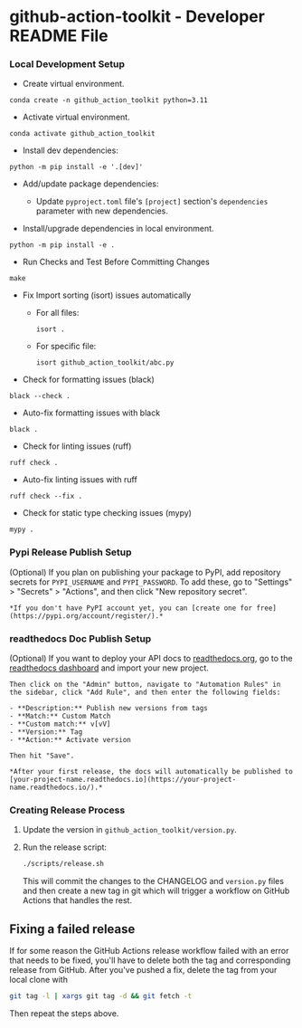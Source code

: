 # github-action-toolkit - Developer README File

### Local Development Setup

* Create virtual environment.
```
conda create -n github_action_toolkit python=3.11
```

* Activate virtual environment.
```
conda activate github_action_toolkit
```

* Install dev dependencies:
```
python -m pip install -e '.[dev]'
```

* Add/update package dependencies:
    * Update `pyproject.toml` file's `[project]` section's `dependencies` parameter with new dependencies.

* Install/upgrade dependencies in local environment.
```
python -m pip install -e .
```

* Run Checks and Test Before Committing Changes
```
make
```

* Fix Import sorting (isort) issues automatically
    * For all files:
        ```
        isort .
        ```
    * For specific file:
        ```
        isort github_action_toolkit/abc.py
        ```

* Check for formatting issues (black)
```
black --check .
```

* Auto-fix formatting issues with black
```
black .
```

* Check for linting issues (ruff)
```
ruff check .
```

* Auto-fix linting issues with ruff
```
ruff check --fix .
```

* Check for static type checking issues (mypy)
```
mypy .
```


### Pypi Release Publish Setup

(Optional) If you plan on publishing your package to PyPI, add repository secrets for `PYPI_USERNAME` and `PYPI_PASSWORD`. To add these, go to "Settings" > "Secrets" > "Actions", and then click "New repository secret".

    *If you don't have PyPI account yet, you can [create one for free](https://pypi.org/account/register/).*


### readthedocs Doc Publish Setup

(Optional) If you want to deploy your API docs to [readthedocs.org](https://readthedocs.org), go to the [readthedocs dashboard](https://readthedocs.org/dashboard/import/?) and import your new project.

    Then click on the "Admin" button, navigate to "Automation Rules" in the sidebar, click "Add Rule", and then enter the following fields:

    - **Description:** Publish new versions from tags
    - **Match:** Custom Match
    - **Custom match:** v[vV]
    - **Version:** Tag
    - **Action:** Activate version

    Then hit "Save".

    *After your first release, the docs will automatically be published to [your-project-name.readthedocs.io](https://your-project-name.readthedocs.io/).*


### Creating Release Process

1. Update the version in `github_action_toolkit/version.py`.

3. Run the release script:

    ```bash
    ./scripts/release.sh
    ```

    This will commit the changes to the CHANGELOG and `version.py` files and then create a new tag in git
    which will trigger a workflow on GitHub Actions that handles the rest.

## Fixing a failed release

If for some reason the GitHub Actions release workflow failed with an error that needs to be fixed, you'll have to delete both the tag and corresponding release from GitHub. After you've pushed a fix, delete the tag from your local clone with

```bash
git tag -l | xargs git tag -d && git fetch -t
```

Then repeat the steps above.
